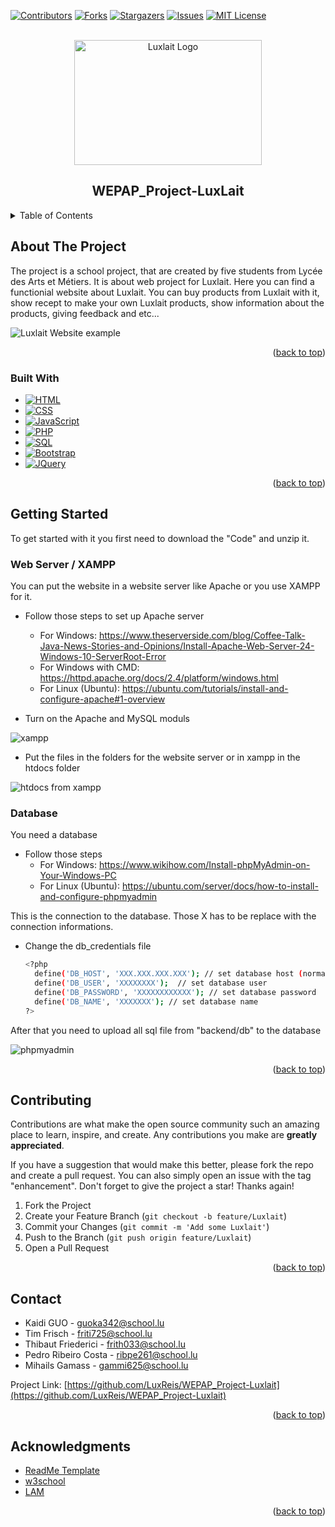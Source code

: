 <a name="readme-top"></a>

<!-- Template used from https://github.com/othneildrew/Best-README-Template -->
<!-- PROJECT SHIELDS -->
<!--
*** I'm using markdown "reference style" links for readability.
*** Reference links are enclosed in brackets [ ] instead of parentheses ( ).
*** See the bottom of this document for the declaration of the reference variables
*** for contributors-url, forks-url, etc. This is an optional, concise syntax you may use.
*** https://www.markdownguide.org/basic-syntax/#reference-style-links
-->
[![Contributors][contributors-shield]][contributors-url]
[![Forks][forks-shield]][forks-url]
[![Stargazers][stars-shield]][stars-url]
[![Issues][issues-shield]][issues-url]
[![MIT License][license-shield]][license-url]


<!-- PROJECT LOGO -->
<br />
<div align="center">
  <a href="https://github.com/LuxReis/WEPAP_Project-Luxlait">
    <img src="https://encrypted-tbn0.gstatic.com/images?q=tbn:ANd9GcQNbROHIx3uWlCuQAwwnUfaax5Z36WtUlQJV2kslheyAA&s" alt="Luxlait Logo" width="300" height="200">
  </a>

<h2 align="center">WEPAP_Project-LuxLait</h2>
</div>


<!-- TABLE OF CONTENTS -->
<details>
  <summary>Table of Contents</summary>
  <ol>
    <li>
      <a href="#about-the-project">About The Project</a>
      <ul>
        <li><a href="#built-with">Built With</a></li>
      </ul>
    </li>
    <li>
      <a href="#getting-started">Getting Started</a>
      <ul>
        <li><a href="#xampp">Web Server / XAMPP</a></li>
        <li><a href="#database">Database</a></li>
      </ul>
    </li>
    <li><a href="#contributing">Contributing</a></li>
    <li><a href="#contact">Contact</a></li>
    <li><a href="#acknowledgments">Acknowledgments</a></li>
  </ol>
</details>

<!-- ABOUT THE PROJECT -->
## About The Project

The project is a school project, that are created by five students from Lycée des Arts et Métiers. It is about web project for Luxlait. Here you can find a functionial website about Luxlait.
You can buy products from Luxlait with it, show recept to make your own Luxlait products, show information about the products, giving feedback and etc...

<img src="https://cdn.discordapp.com/attachments/758231362057666570/1216781704505852045/image.png?ex=6601a345&is=65ef2e45&hm=1ff213388576a4f2f3d57cc2bff6b609637e03bcd9141d5c66d69b171793b0cc&" alt="Luxlait Website example">

<p align="right">(<a href="#readme-top">back to top</a>)</p>



### Built With

* [![HTML][HTML.js]][HTML-url]
* [![CSS][CSS.js]][CSS-url]
* [![JavaScript][JavaScript.js]][JavaScript-url]
* [![PHP][PHP.io]][PHP-url]
* [![SQL][SQL.io]][SQL-url]
* [![Bootstrap][Bootstrap.com]][Bootstrap-url]
* [![JQuery][JQuery.com]][JQuery-url]

<p align="right">(<a href="#readme-top">back to top</a>)</p>



<!-- GETTING STARTED -->
## Getting Started

To get started with it you first need to download the "Code" and unzip it.

### Web Server / XAMPP 

You can put the website in a website server like Apache or you use XAMPP for it.
* Follow those steps to set up Apache server
    * For Windows: https://www.theserverside.com/blog/Coffee-Talk-Java-News-Stories-and-Opinions/Install-Apache-Web-Server-24-Windows-10-ServerRoot-Error
    * For Windows with CMD: https://httpd.apache.org/docs/2.4/platform/windows.html
    * For Linux (Ubuntu): https://ubuntu.com/tutorials/install-and-configure-apache#1-overview

* Turn on the Apache and MySQL moduls
<p><img src="https://cdn.discordapp.com/attachments/758231362057666570/1216790970033504326/image.png?ex=6601abe6&is=65ef36e6&hm=f2a082cd9bf938e3cdde7f51ecb9b741340ae2d7c5572f344a2c782e05a687e3&" alt="xampp"></p>
  
* Put the files in the folders for the website server or in xampp in the htdocs folder
<p><img src="https://cdn.discordapp.com/attachments/758231362057666570/1216790927046344786/image.png?ex=6601abdb&is=65ef36db&hm=7f8154f34083bf53d39f3ade9882f2cf42ebdbf99c9c66d88992b90e9d1ec19c&" alt="htdocs from xampp"></p>

### Database

You need a database
* Follow those steps
    * For Windows: https://www.wikihow.com/Install-phpMyAdmin-on-Your-Windows-PC
    * For Linux (Ubuntu): https://ubuntu.com/server/docs/how-to-install-and-configure-phpmyadmin


This is the connection to the database. Those X has to be replace with the connection informations.
* Change the db_credentials file
  ```sh
  <?php
    define('DB_HOST', 'XXX.XXX.XXX.XXX'); // set database host (normally localhost)
    define('DB_USER', 'XXXXXXXX'); 	// set database user
    define('DB_PASSWORD', 'XXXXXXXXXXXX'); // set database password
    define('DB_NAME', 'XXXXXXX'); // set database name 
  ?>
  ```

After that you need to upload all sql file from "backend/db" to the database
<p><img src="https://cdn.discordapp.com/attachments/1131226423898685480/1216794815153574071/image.png?ex=6601af7a&is=65ef3a7a&hm=b5b57da443d03b56ec35f964b51aa620059359a6217414208e710df68dcc2df4&" alt="phpmyadmin"></p>

   <p align="right">(<a href="#readme-top">back to top</a>)</p>


<!-- CONTRIBUTING -->
## Contributing

Contributions are what make the open source community such an amazing place to learn, inspire, and create. Any contributions you make are **greatly appreciated**.

If you have a suggestion that would make this better, please fork the repo and create a pull request. You can also simply open an issue with the tag "enhancement".
Don't forget to give the project a star! Thanks again!

1. Fork the Project
2. Create your Feature Branch (`git checkout -b feature/Luxlait`)
3. Commit your Changes (`git commit -m 'Add some Luxlait'`)
4. Push to the Branch (`git push origin feature/Luxlait`)
5. Open a Pull Request

<p align="right">(<a href="#readme-top">back to top</a>)</p>


<!-- CONTACT -->
## Contact

* Kaidi GUO - guoka342@school.lu
* Tim Frisch - friti725@school.lu
* Thibaut Friederici - frith033@school.lu
* Pedro Ribeiro Costa - ribpe261@school.lu
* Mihails Gamass - gammi625@school.lu

Project Link: [https://github.com/LuxReis/WEPAP_Project-Luxlait](https://github.com/LuxReis/WEPAP_Project-Luxlait)

<p align="right">(<a href="#readme-top">back to top</a>)</p>



<!-- ACKNOWLEDGMENTS -->
## Acknowledgments

* [ReadMe Template](https://github.com/othneildrew/Best-README-Template)
* [w3school](https://www.w3schools.com)
* [LAM](https://www.artsetmetiers.lu)

<p align="right">(<a href="#readme-top">back to top</a>)</p>



<!-- MARKDOWN LINKS & IMAGES -->
<!-- https://www.markdownguide.org/basic-syntax/#reference-style-links -->
[contributors-shield]: https://img.shields.io/github/contributors/LuxReis/WEPAP_Project-Luxlait.svg?style=for-the-badge
[contributors-url]: https://github.com/LuxReis/WEPAP_Project-Luxlait/graphs/contributors
[forks-shield]: https://img.shields.io/github/forks/LuxReis/WEPAP_Project-Luxlait.svg?style=for-the-badge
[forks-url]: https://github.com/LuxReis/WEPAP_Project-Luxlait/network/members
[stars-shield]: https://img.shields.io/github/stars/LuxReis/WEPAP_Project-Luxlait.svg?style=for-the-badge
[stars-url]: https://github.com/LuxReis/WEPAP_Project-Luxlait/stargazers
[issues-shield]: https://img.shields.io/github/issues/LuxReis/WEPAP_Project-Luxlait.svg?style=for-the-badge
[issues-url]: https://github.com/LuxReis/WEPAP_Project-Luxlait/issues
[license-shield]: https://img.shields.io/github/license/LuxReis/WEPAP_Project-Luxlait.svg?style=for-the-badge
[license-url]: https://github.com/LuxReis/WEPAP_Project-Luxlait/blob/master/LICENSE.txt
[HTML.js]: https://img.shields.io/badge/HTML-withe?style=for-the-badge&logo=html&color=orange
[HTML-url]: https://html.com
[CSS.js]: https://img.shields.io/badge/CSS-withe?style=for-the-badge&logo=CSS&color=blue
[CSS-url]: https://wiki.selfhtml.org/wiki/CSS
[JavaScript.js]: https://img.shields.io/badge/JavaScript-withe?style=for-the-badge&logo=javascript
[JavaScript-url]: https://www.javascript.com
[PHP.io]: https://img.shields.io/badge/PHP-withe?style=for-the-badge&logo=PHP&color=grey
[PHP-url]: https://www.php.net
[SQL.io]: https://img.shields.io/badge/SQL-withe?style=for-the-badge&logo=SQL&color=grey
[SQL-url]: https://sql.sh
[Bootstrap.com]: https://img.shields.io/badge/Bootstrap-563D7C?style=for-the-badge&logo=bootstrap&logoColor=white
[Bootstrap-url]: https://getbootstrap.com
[JQuery.com]: https://img.shields.io/badge/jQuery-0769AD?style=for-the-badge&logo=jquery&logoColor=white
[JQuery-url]: https://jquery.com 
